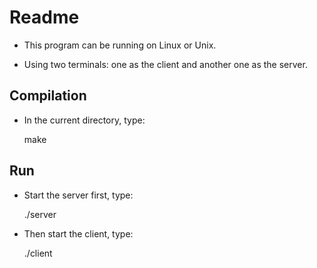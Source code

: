 Readme
======

- This program can be running on Linux or Unix.

- Using two terminals: one as the client and another one as the server.

## Compilation

- In the current directory, type:

    make

## Run

- Start the server first, type:

    ./server

- Then start the client, type:

    ./client
